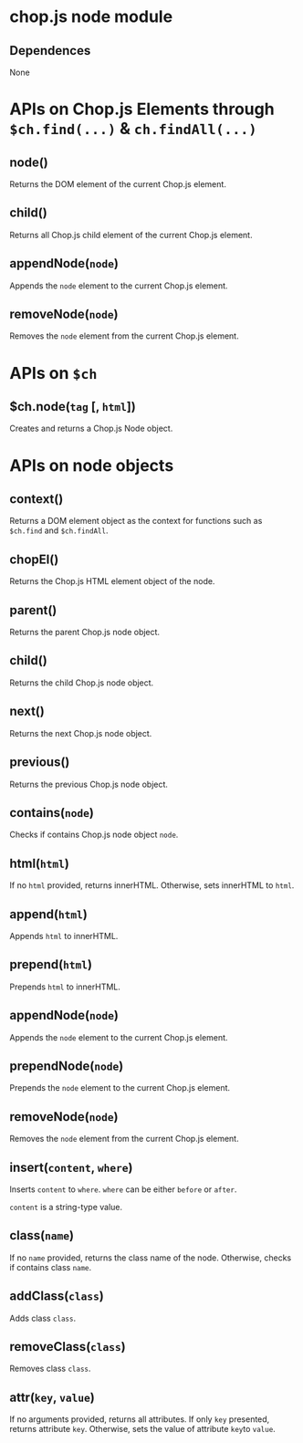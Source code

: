chop.js node module
===================

Dependences
-----------

None

APIs on Chop.js Elements through `$ch.find(...)` & `ch.findAll(...)`
====================================================================

node()
------

Returns the DOM element of the current Chop.js element.

child()
-------

Returns all Chop.js child element of the current Chop.js element.

appendNode(`node`)
------------

Appends the `node` element to the current Chop.js element.

removeNode(`node`)
------------------

Removes the `node` element from the current Chop.js element.

APIs on `$ch`
=============

$ch.node(`tag` [, `html`])
--------------------------

Creates and returns a Chop.js Node object.

APIs on node objects
====================

context()
---------

Returns a DOM element object as the context for functions such as `$ch.find` and
`$ch.findAll`.

chopEl()
--------

Returns the Chop.js HTML element object of the node.

parent()
--------

Returns the parent Chop.js node object.

child()
-------

Returns the child Chop.js node object.

next()
------

Returns the next Chop.js node object.

previous()
------

Returns the previous Chop.js node object.

contains(`node`)
----------

Checks if contains Chop.js node object `node`.

html(`html`)
------------

If no `html` provided, returns innerHTML. Otherwise, sets innerHTML to `html`.

append(`html`)
--------------

Appends `html` to innerHTML.

prepend(`html`)
--------------

Prepends `html` to innerHTML.

appendNode(`node`)
------------

Appends the `node` element to the current Chop.js element.

prependNode(`node`)
------------

Prepends the `node` element to the current Chop.js element.


removeNode(`node`)
------------------

Removes the `node` element from the current Chop.js element.

insert(`content`, `where`)
--------------------------

Inserts `content` to `where`. `where` can be either `before` or `after`.

`content` is a string-type value.

class(`name`)
---------

If no `name` provided, returns the class name of the node. Otherwise, checks if
contains class `name`.

addClass(`class`)
-----------------

Adds class `class`.

removeClass(`class`)
--------------------

Removes class `class`.

attr(`key`, `value`)
--------------------

If no arguments provided, returns all attributes. If only `key` presented,
   returns attribute `key`. Otherwise, sets the value of attribute `key`to `value`.
